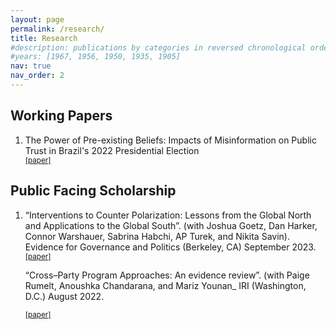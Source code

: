 ```yaml
---
layout: page
permalink: /research/
title: Research
#description: publications by categories in reversed chronological order. generated by jekyll-scholar.
#years: [1967, 1956, 1950, 1935, 1905]
nav: true
nav_order: 2
---
```



<h2 class="year">Working Papers</h2>

<ol>
    <li>
The Power of Pre-existing Beliefs: Impacts of Misinformation on Public Trust in Brazil's 2022 Presidential Election <br>
  <div class="btn-group">
 <div class="button" width="60" height="100"><small><a href = "http://rachelberwald.github.io/assets/pdf/election2022.pdf">[paper]</a></small></div>

</ol>


<h2 class="year">Public Facing Scholarship</h2>
<ol>
<li>
“Interventions to Counter Polarization: Lessons from the Global North and Applications to the Global South”. (with Joshua Goetz, Dan Harker, Connor Warshauer, Sabrina Habchi, AP Turek, and Nikita Savin). Evidence for Governance and Politics (Berkeley, CA) September 2023. <br>
   <div class="btn-group">
 <div class="button" width="60" height="100"><small><a href = "http://rachelberwald.github.io/assets/pdf/Depolarization.pdf">[paper]</a></small></div>  


“Cross–Party Program Approaches: An evidence review”. (with Paige Rumelt, Anoushka Chandarana, and Mariz Younan_ IRI (Washington, D.C.) August 2022.
   <div class="btn-group">
 <div class="button" width="60" height="100"><small><a href = "http://rachelberwald.github.io/assets/pdf/Cross-party_programs.pdf">[paper]</a></small></div>  

  </li>
</ol>

